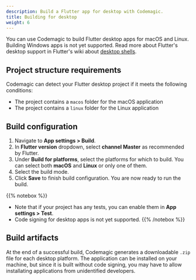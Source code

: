 ```yaml
---
description: Build a Flutter app for desktop with Codemagic.
title: Building for desktop
weight: 6
---
```


You can use Codemagic to build Flutter desktop apps for macOS and Linux. Building Windows apps is not yet supported. Read more about Flutter's desktop support in Flutter's wiki about [desktop shells](https://github.com/flutter/flutter/wiki/Desktop-shells).

## Project structure requirements

Codemagic can detect your Flutter desktop project if it meets the following conditions:

- The project contains a `macos` folder for the macOS application
- The project contains a `linux` folder for the Linux application

## Build configuration

1. Navigate to **App settings > Build**.
2. In **Flutter version** dropdown, select **channel Master** as recommended by Flutter. 
3. Under **Build for platforms**, select the platforms for which to build. You can select both **macOS** and **Linux** or only one of them.
4. Select the build mode.
5. Click **Save** to finish build configuration. You are now ready to run the build.

{{% notebox %}}
* Note that if your project has any tests, you can enable them in **App settings > Test**.
* Code signing for desktop apps is not yet supported.
{{% /notebox %}}

## Build artifacts

At the end of a successful build, Codemagic generates a downloadable `.zip` file for each desktop platform. The application can be installed on your machine, but since it is built without code signing, you may have to allow installating applications from unidentified developers.
